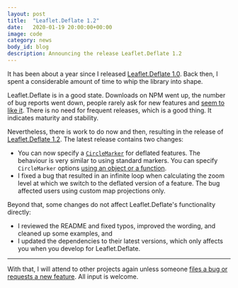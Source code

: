 ```yaml
---
layout: post
title:  "Leaflet.Deflate 1.2"
date:   2020-01-19 20:00:00+00:00
image: code
category: news
body_id: blog
description: Announcing the release Leaflet.Deflate 1.2
---
```


It has been about a year since I released [Leaflet.Deflate 1.0](/code/2019/leaflet-10-is-here.html). Back then, I spent a considerable amount of time to whip the library into shape.

Leaflet.Deflate is in a good state. Downloads on NPM went up, the number of bug reports went down, people rarely ask for new features and [seem to like it](https://github.com/oliverroick/Leaflet.Deflate/stargazers). There is no need for frequent releases, which is a good thing. It indicates maturity and stability.

Nevertheless, there is work to do now and then, resulting in the release of [Leaflet.Deflate 1.2](https://www.npmjs.com/package/Leaflet.Deflate/v/1.2.0). The latest release contains two changes:

* You can now specify a [`CircleMarker`](https://leafletjs.com/reference-1.6.0.html#circlemarker) for deflated features. The behaviour is very similar to using standard markers. You can specify `CircleMarker` options [using an object or a function](https://github.com/oliverroick/Leaflet.Deflate#circlemarkers).
* I fixed a bug that resulted in an infinite loop when calculating the zoom level at which we switch to the deflated version of a feature. The bug affected users using custom map projections only.

Beyond that, some changes do not affect Leaflet.Deflate's functionality directly:

* I reviewed the README and fixed typos, improved the wording, and cleaned up some examples, and
* I updated the dependencies to their latest versions, which only affects you when you develop for Leaflet.Deflate.

---

With that, I will attend to other projects again unless someone [files a bug or requests a new feature](https://github.com/oliverroick/Leaflet.Deflate/issues). All input is welcome.
